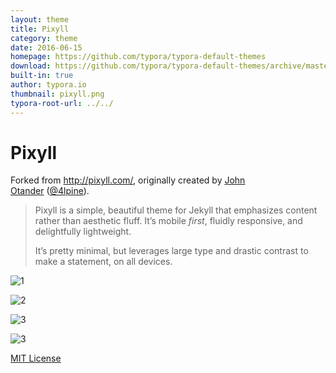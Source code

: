 ```yaml
---
layout: theme
title: Pixyll
category: theme
date: 2016-06-15
homepage: https://github.com/typora/typora-default-themes
download: https://github.com/typora/typora-default-themes/archive/master.zip
built-in: true
author: typora.io
thumbnail: pixyll.png
typora-root-url: ../../
---
```


# Pixyll

Forked from <http://pixyll.com/>, originally created by [John Otander](http://johnotander.com/) ([@4lpine](https://twitter.com/4lpine)).

> Pixyll is a simple, beautiful theme for Jekyll that emphasizes content rather than aesthetic fluff. It’s mobile *first*, fluidly responsive, and delightfully lightweight.
>
> It’s pretty minimal, but leverages large type and drastic contrast to make a statement, on all devices.

![1](/media/theme/pixyll/1.png)

![2](/media/theme/pixyll/2.png)

![3](/media/theme/pixyll/3.png)

![3](/media/theme/pixyll/4.png)

[MIT License](https://github.com/johnotander/pixyll/blob/master/LICENSE.txt)